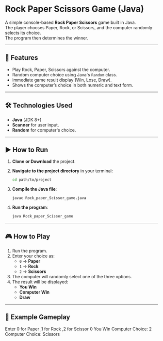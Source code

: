 # Rock Paper Scissors Game (Java)

A simple console-based **Rock Paper Scissors** game built in Java.  
The player chooses Paper, Rock, or Scissors, and the computer randomly selects its choice.  
The program then determines the winner.

---

## 📌 Features
- Play Rock, Paper, Scissors against the computer.
- Random computer choice using Java's `Random` class.
- Immediate game result display (Win, Lose, Draw).
- Shows the computer’s choice in both numeric and text form.

---

## 🛠 Technologies Used
- **Java** (JDK 8+)
- **Scanner** for user input.
- **Random** for computer's choice.

---

## ▶ How to Run

1. **Clone or Download** the project.

2. **Navigate to the project directory** in your terminal:
    ```bash
    cd path/to/project
    ```

3. **Compile the Java file**:
    ```bash
    javac Rock_paper_Scissor_game.java
    ```

4. **Run the program**:
    ```bash
    java Rock_paper_Scissor_game
    ```

---

## 🎮 How to Play
1. Run the program.
2. Enter your choice as:
    - `0` → **Paper**
    - `1` → **Rock**
    - `2` → **Scissors**
3. The computer will randomly select one of the three options.
4. The result will be displayed:
    - **You Win**
    - **Computer Win**
    - **Draw**

---

## 📝 Example Gameplay
Enter 0 for Paper ,1 for Rock ,2 for Scissor
0
You Win
Computer Choice: 2
Computer Choice: Scissors
